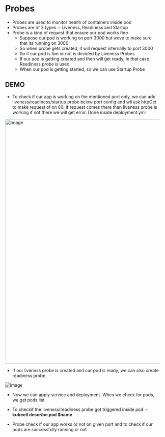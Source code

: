 # Probes

- Probes are used to monitor health of containers inside pod
- Probes are of 3 types :- Liveness, Readiness and Startup
- Probe is a kind of request that ensure our pod works fine
  - Suppose our pod is working on port 3000 but weve to make sure that its running on 3000.
  - So when probe gets created, it will request internally to port 3000
  - So if our pod is live or not is decided by Liveness Probes
  - If our pod is getting created and then will get ready, in that case Readiness probe is used
  - When our pod is getting started, so we can use Startup Probe
 
DEMO
-
- To check if our app is working on the mentioned port only, we can add liveness/readiness/startup probe below port config and wil ask httpGet to make request of on 80. If request comes there then liveness probe is working if not there we will get error. Done inside deployment.yml

<img width="1557" height="794" alt="image" src="https://github.com/user-attachments/assets/561528ce-903d-41d4-90ce-1ec4dba58fee" />

- If our liveness probe is created and our pod is ready, we can also create readiness probe

![image](https://github.com/user-attachments/assets/28746adf-cea2-4926-933f-cf73ece9247e)

- Now we can apply service and deployment. When we check for pods, we get pods list
- To checkif the liveness/readiness probe got triggered inside pod :- **kubectl describe pod $name**

- Probe check if our app works or not on given port and to check if our pods are successfully running or not
